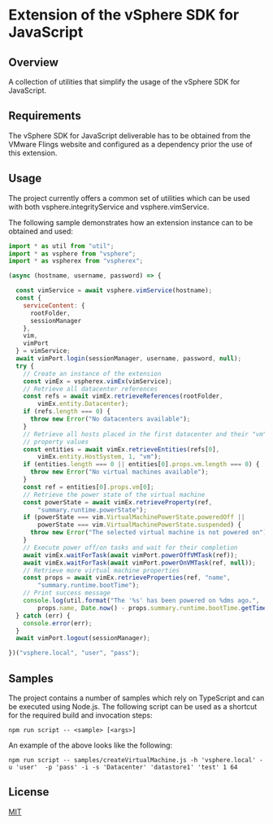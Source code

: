 # Extension of the vSphere SDK for JavaScript

## Overview

A collection of utilities that simplify the usage of the vSphere SDK for
JavaScript.

## Requirements

The vSphere SDK for JavaScript deliverable has to be obtained from the VMware
Flings website and configured as a dependency prior the use of this extension.

## Usage

The project currently offers a common set of utilities which can be used with
both vsphere.integrityService and vsphere.vimService.

The following sample demonstrates how an extension instance can to be obtained
and used:

```javascript
import * as util from "util";
import * as vsphere from "vsphere";
import * as vspherex from "vspherex";

(async (hostname, username, password) => {

  const vimService = await vsphere.vimService(hostname);
  const {
    serviceContent: {
      rootFolder,
      sessionManager
    },
    vim,
    vimPort
  } = vimService;
  await vimPort.login(sessionManager, username, password, null);
  try {
    // Create an instance of the extension
    const vimEx = vspherex.vimEx(vimService);
    // Retrieve all datacenter references
    const refs = await vimEx.retrieveReferences(rootFolder,
        vimEx.entity.Datacenter);
    if (refs.length === 0) {
      throw new Error("No datacenters available");
    }
    // Retrieve all hosts placed in the first datacenter and their "vm"
    // property values
    const entities = await vimEx.retrieveEntities(refs[0],
        vimEx.entity.HostSystem, 1, "vm");
    if (entities.length === 0 || entities[0].props.vm.length === 0) {
      throw new Error("No virtual machines available");
    }
    const ref = entities[0].props.vm[0];
    // Retrieve the power state of the virtual machine
    const powerState = await vimEx.retrieveProperty(ref,
        "summary.runtime.powerState");
    if (powerState === vim.VirtualMachinePowerState.poweredOff ||
        powerState === vim.VirtualMachinePowerState.suspended) {
      throw new Error("The selected virtual machine is not powered on");
    }
    // Execute power off/on tasks and wait for their completion
    await vimEx.waitForTask(await vimPort.powerOffVMTask(ref));
    await vimEx.waitForTask(await vimPort.powerOnVMTask(ref, null));
    // Retrieve more virtual machine properties
    const props = await vimEx.retrieveProperties(ref, "name",
        "summary.runtime.bootTime");
    // Print success message
    console.log(util.format("The '%s' has been powered on %dms ago.",
        props.name, Date.now() - props.summary.runtime.bootTime.getTime()));
  } catch (err) {
    console.error(err);
  }
  await vimPort.logout(sessionManager);

})("vsphere.local", "user", "pass");
```

## Samples

The project contains a number of samples which rely on TypeScript and can be
executed using Node.js. The following script can be used as a shortcut for the
required build and invocation steps:

`npm run script -- <sample> [<args>]`

An example of the above looks like the following:

`npm run script -- samples/createVirtualMachine.js -h 'vsphere.local' -u 'user' 
-p 'pass' -i -s 'Datacenter' 'datastore1' 'test' 1 64`

## License

[MIT](LICENSE)
